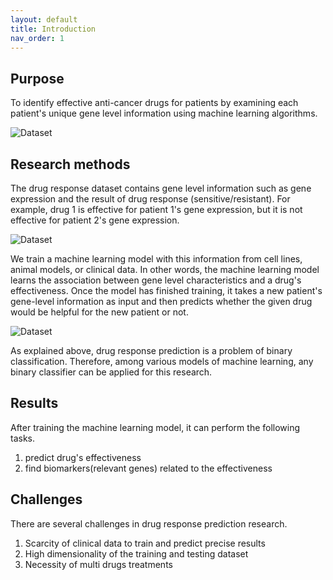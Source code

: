 ```yaml
---
layout: default
title: Introduction
nav_order: 1
---
```


## Purpose

To identify effective anti-cancer drugs for patients by examining each patient's unique gene level information using machine learning algorithms.

![Dataset](/drp/assets/images/purpose.png)

## Research methods

The drug response dataset contains gene level information such as gene expression and the result of drug response (sensitive/resistant). For example, drug 1 is effective for patient 1's gene expression, but it is not effective for patient 2's gene expression. 

![Dataset](/drp/assets/images/method.png)

We train a machine learning model with this information from cell lines, animal models, or clinical data. In other words, the machine learning model learns the association between gene level characteristics and a drug's effectiveness. Once the model has finished training, it takes a new patient's gene-level information as input and then predicts whether the given drug would be helpful for the new patient or not.

![Dataset](/drp/assets/images/dataset.png)

As explained above, drug response prediction is a problem of binary classification. Therefore, among various models of machine learning, any binary classifier can be applied for this research.

## Results

After training the machine learning model, it can perform the following tasks.

1. predict drug's effectiveness
2. find biomarkers(relevant genes) related to the effectiveness

## Challenges

There are several challenges in drug response prediction research.

1. Scarcity of clinical data to train and predict precise results
3. High dimensionality of the training and testing dataset
3. Necessity of multi drugs treatments